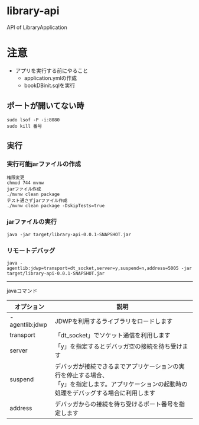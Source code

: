 # library-api

API of LibraryApplication

# 注意

- アプリを実行する前にやること
    - application.ymlの作成
    - bookDBinit.sqlを実行

## ポートが開いてない時

```shell
sudo lsof -P -i:8080
sudo kill 番号
```

## 実行

### 実行可能jarファイルの作成

```shell
権限変更
chmod 744 mvnw
jarファイル作成
./mvnw clean package
テスト通さずjarファイル作成
./mvnw clean package -DskipTests=true
```

### jarファイルの実行

```shell
java -jar target/library-api-0.0.1-SNAPSHOT.jar
```
### リモートデバッグ
```shell
java -agentlib:jdwp=transport=dt_socket,server=y,suspend=n,address=5005 -jar target/library-api-0.0.1-SNAPSHOT.jar
```

---
javaコマンド

| オプション          | 説明                                                                           |
|----------------|------------------------------------------------------------------------------|
| -agentlib:jdwp | JDWPを利用するライブラリをロードします                                                        |
| transport      | 「dt_socket」でソケット通信を利用します                                                     |
| server         | 「y」を指定するとデバッガ空の接続を待ち受けます                                                     |
| suspend        | デバッガが接続できるまでアプリケーションの実行を停止する場合、<br/>「y」を指定します。アプリケーションの起動時の処理をデバッグする場合に利用します |
| address        | デバッガからの接続を待ち受けるポート番号を指定します                                                   |